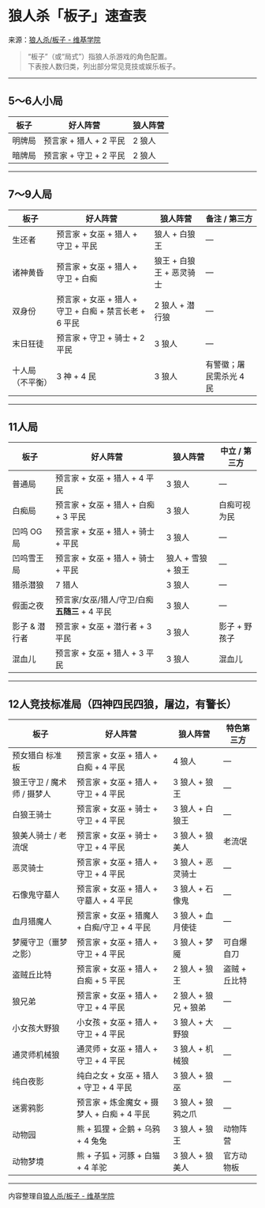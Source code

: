 # 狼人杀「板子」速查表  
来源：[狼人杀/板子 - 维基学院](https://zh.m.wikiversity.org/zh-sg/%E7%8B%BC%E4%BA%BA%E6%AE%BA/%E6%9D%BF%E5%AD%90)

> “板子”（或“局式”）指狼人杀游戏的角色配置。  
> 下表按人数归类，列出部分常见竞技或娱乐板子。

---

## 5～6人小局
| 板子 | 好人阵营 | 狼人阵营 |
|---|---|---|
| 明牌局 | 预言家 + 猎人 + 2 平民 | 2 狼人 |
| 暗牌局 | 预言家 + 守卫 + 2 平民 | 2 狼人 |

---

## 7～9人局
| 板子 | 好人阵营 | 狼人阵营 | 备注 / 第三方 |
|---|---|---|---|
| 生还者 | 预言家 + 女巫 + 猎人 + 守卫 + 平民 | 狼人 + 白狼王 | — |
| 诸神黄昏 | 预言家 + 女巫 + 猎人 + 守卫 + 白痴 | 狼王 + 白狼王 + 恶灵骑士 | — |
| 双身份 | 预言家 + 女巫 + 猎人 + 守卫 + 白痴 + 禁言长老 + 6 平民 | 2 狼人 + 潜行狼 | — |
| 末日狂徒 | 预言家 + 守卫 + 骑士 + 2 平民 | 3 狼人 | — |
| 十人局（不平衡） | 3 神 + 4 民 | 3 狼人 | 有警徽；屠民需杀光 4 民 |

---

## 11人局
| 板子 | 好人阵营 | 狼人阵营 | 中立 / 第三方 |
|---|---|---|---|
| 普通局 | 预言家 + 女巫 + 猎人 + 4 平民 | 3 狼人 | — |
| 白痴局 | 预言家 + 女巫 + 猎人 + 白痴 + 3 平民 | 3 狼人 | 白痴可视为民 |
| 凹呜 OG 局 | 预言家 + 女巫 + 猎人 + 骑士 + 平民 | 3 狼人 | — |
| 凹呜雪王局 | 预言家 + 女巫 + 猎人 + 骑士 + 平民 | 狼人 + 雪狼 + 狼王 | — |
| 猎杀潜狼 | 7 猎人 | 3 狼人 | — |
| 假面之夜 | 预言家/女巫/猎人/守卫/白痴 **五随三** + 4 平民 | 3 狼人 | — |
| 影子 & 潜行者 | 预言家 + 女巫 + 潜行者 + 3 平民 | 3 狼人 | 影子 + 野孩子 |
| 混血儿 | 预言家 + 女巫 + 猎人 + 3 平民 | 3 狼人 | 混血儿 |

---

## 12人竞技标准局（四神四民四狼，屠边，有警长）
| 板子 | 好人阵营 | 狼人阵营 | 特色第三方 |
|---|---|---|---|
| 预女猎白 标准板 | 预言家 + 女巫 + 猎人 + 白痴 + 4 平民 | 4 狼人 | — |
| 狼王守卫 / 魔术师 / 摄梦人 | 预言家 + 女巫 + 猎人 + 守卫 + 4 平民 | 3 狼人 + 狼王 | — |
| 白狼王骑士 | 预言家 + 女巫 + 骑士 + 守卫 + 4 平民 | 3 狼人 + 白狼王 | — |
| 狼美人骑士 / 老流氓 | 预言家 + 女巫 + 骑士 + 守卫 + 4 平民 | 3 狼人 + 狼美人 | 老流氓 |
| 恶灵骑士 | 预言家 + 女巫 + 猎人 + 守卫 + 4 平民 | 3 狼人 + 恶灵骑士 | — |
| 石像鬼守墓人 | 预言家 + 女巫 + 猎人 + 守墓人 + 4 平民 | 3 狼人 + 石像鬼 | — |
| 血月猎魔人 | 预言家 + 女巫 + 猎魔人 + 白痴/守卫 + 4 平民 | 3 狼人 + 血月使徒 | — |
| 梦魇守卫（噩梦之影） | 预言家 + 女巫 + 猎人 + 守卫 + 4 平民 | 3 狼人 + 梦魇 | 可自爆自刀 |
| 盗贼丘比特 | 预言家 + 女巫 + 猎人 + 白痴 + 5 平民 | 2 狼人 + 狼王 | 盗贼 + 丘比特 |
| 狼兄弟 | 预言家 + 女巫 + 猎人 + 守卫 + 4 平民 | 2 狼人 + 狼兄 + 狼弟 | — |
| 小女孩大野狼 | 小女孩 + 女巫 + 猎人 + 守卫 + 4 平民 | 3 狼人 + 大野狼 | — |
| 通灵师机械狼 | 通灵师 + 女巫 + 猎人 + 守卫 + 4 平民 | 3 狼人 + 机械狼 | — |
| 纯白夜影 | 纯白之女 + 女巫 + 猎人 + 守卫 + 4 平民 | 3 狼人 + 狼巫 | — |
| 迷雾鸦影 | 预言家 + 炼金魔女 + 摄梦人 + 白痴 + 4 平民 | 3 狼人 + 狼鸦之爪 | — |
| 动物园 | 熊 + 狐狸 + 企鹅 + 乌鸦 + 4 兔兔 | 3 狼人 + 狼王 | 动物阵营 |
| 动物梦境 | 熊 + 子狐 + 河豚 + 白猫 + 4 羊驼 | 3 狼人 + 狼美人 | 官方动物板 |

---
内容整理自[狼人杀/板子 - 维基学院](https://zh.m.wikiversity.org/zh-sg/%E7%8B%BC%E4%BA%BA%E6%AE%BA/%E6%9D%BF%E5%AD%90)